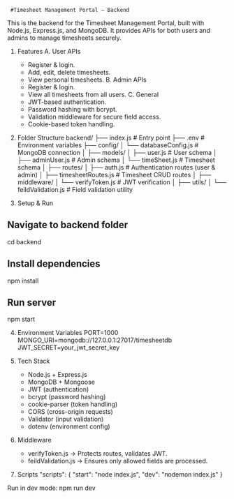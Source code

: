      #Timesheet Management Portal — Backend

This is the backend for the Timesheet Management Portal, built with Node.js, Express.js, and MongoDB.
It provides APIs for both users and admins to manage timesheets securely.

1. Features
   A. User APIs
      - Register & login.
      - Add, edit, delete timesheets.
      - View personal timesheets.
   B. Admin APIs
      - Register & login.
      - View all timesheets from all users.
   C. General
      - JWT-based authentication.
      - Password hashing with bcrypt.
      - Validation middleware for secure field access.
      - Cookie-based token handling.

2. Folder Structure
backend/
├── index.js                   # Entry point
├── .env                       # Environment variables
├── config/
│   └── databaseConfig.js       # MongoDB connection
│
├── models/
│   ├── user.js                # User schema
│   ├── adminUser.js           # Admin schema
│   └── timeSheet.js           # Timesheet schema
│
├── routes/
│   ├── auth.js                # Authentication routes (user & admin)
│   ├── timesheetRoutes.js     # Timesheet CRUD routes
│
├── middleware/
│   └── verifyToken.js         # JWT verification
│
├── utils/
│   └── feildValidation.js     # Field validation utility

3. Setup & Run
## Navigate to backend folder
cd backend

## Install dependencies
npm install

## Run server
npm start

4. Environment Variables
PORT=1000
MONGO_URI=mongodb://127.0.0.1:27017/timesheetdb
JWT_SECRET=your_jwt_secret_key

5. Tech Stack
   - Node.js + Express.js
   - MongoDB + Mongoose
   - JWT (authentication)
   - bcrypt (password hashing)
   - cookie-parser (token handling)
   - CORS (cross-origin requests)
   - Validator (input validation)
   - dotenv (environment config)

6. Middleware
   - verifyToken.js → Protects routes, validates JWT.
   - feildValidation.js → Ensures only allowed fields are processed.

7. Scripts
   "scripts": {
  "start": "node index.js",
  "dev": "nodemon index.js"
}


Run in dev mode:  npm run dev















